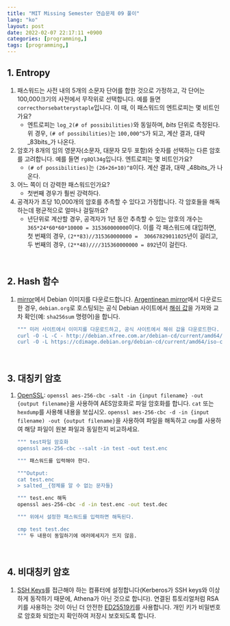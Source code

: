 ```yaml
---
title: "MIT Missing Semester 연습문제 09 풀이"
lang: "ko"
layout: post
date: 2022-02-07 22:17:11 +0900
categories: [programming,]
tags: [programming,]
---
```

## 1. Entropy
1. 패스워드는 사전 내의 5개의 소문자 단어를 합한 것으로 가정하고, 각 단어는 100,000크기의 사전에서 무작위로 선택합니다. 예를 들면 `correcthorsebatterystaple`입니다. 이 때, 이 패스워드의 엔트로피는 몇 비트인가요?
    - 엔트로피는 `log_2(# of possibilities)`와 동일하며, _bits_ 단위로 측정된다. 위 경우, `(# of possibilities)`는 `100,000^5`가 되고, 계산 결과, 대략 _83bits_가 나온다.
2. 암호가 8개의 임의 영문자(소문자, 대문자 모두 포함)와 숫자를 선택하는 다른 암호를 고려합니다. 예를 들면 `rg8Ql34g`입니다. 엔트로피는 몇 비트인가요?
    - `(# of possibilities)`는 `(26+26+10)^8`이다. 계산 결과, 대략 _48bits_가 나온다.
3. 어느 쪽이 더 강력한 패스워드인가요?
    - 첫번째 경우가 훨씬 강력하다.
4. 공격자가 초당 10,000개의 암호를 추측할 수 있다고 가정합니다. 각 암호들을 해독하는데 평균적으로 얼마나 걸릴까요?
    - 년단위로 계산할 경우, 공격자가 1년 동안 추측할 수 있는 암호의 개수는 `365*24*60*60*10000 = 315360000000`이다. 이를 각 패스워드에 대입하면, 첫 번째의 경우, `(2**83)//315360000000 =  30667829011025`년이 걸리고, 두 번째의 경우, `(2**48)////315360000000 = 892`년이 걸린다.
<br />

## 2. Hash 함수
1. [mirror](https://www.debian.org/CD/http-ftp/)에서 Debian 이미지를 다운로드합니다. [Argentinean mirror](http://debian.xfree.com.ar/debian-cd/current/amd64/iso-cd/)에서 다운로드 한 경우, `debian.org`로 호스팅되는 공식 Debian 사이트에서 [해쉬 값](https://cdimage.debian.org/debian-cd/current/amd64/iso-cd/SHA256SUMS)을 가져와 교차 확인(예: `sha256sum` 명령어)을 합니다.
    ```sh
    """ 미러 사이트에서 이미지를 다운로드하고, 공식 사이트에서 해쉬 값을 다운로드한다.
    curl -O -L -C - http://debian.xfree.com.ar/debian-cd/current/amd64/iso-cd/debian-mac-11.2.0-amd64-netinst.iso
    curl -O -L https://cdimage.debian.org/debian-cd/current/amd64/iso-cd/SHA256SUMS
    ```
<br />

## 3. 대칭키 암호
1. [OpenSSL](https://www.openssl.org/): `openssl aes-256-cbc -salt -in {input filename} -out {output filename}`을 사용하여 AES암호화로 파일 암호화를 합니다. `cat` 또는 `hexdump`를 사용해 내용을 보십시오. `openssl aes-256-cbc -d -in {input filename) -out {output filename}`을 사용하여 파일을 해독하고 `cmp`를 사용하여 해당 파일이 원본 파일과 동일한지 비교하세요.
    ```sh
    """ test파일 암호화
    openssl aes-256-cbc --salt -in test -out test.enc
    
    """ 패스워드를 입력해야 한다.

    """Output:
    cat test.enc
    > salted__{정체를 알 수 없는 문자들}

    """ test.enc 해독
    openssl aes-256-cbc -d -in test.enc -out test.dec

    """ 위에서 설정한 패스워드를 입력하면 해독된다.

    cmp test test.dec
    """ 두 내용이 동일하기에 에러메세지가 뜨지 않음.
    ```
<br />

## 4. 비대칭키 암호
1. [SSH Keys](https://www.digitalocean.com/community/tutorials/how-to-set-up-ssh-keys-2)를 접근해야 하는 컴퓨터에 설정합니다(Kerberos가 SSH keys와 이상하게 동작하기 때문에, Athena가 아닌 것으로 합니다). 연결된 튜토리얼처럼 RSA키를 사용하는 것이 아닌 더 안전한 [ED25519키](https://wiki.archlinux.org/title/SSH_keys#Ed25519)를 사용합니다. 개인 키가 비밀번호로 암호화 되었는지 확인하여 저장시 보호되도록 합니다.
